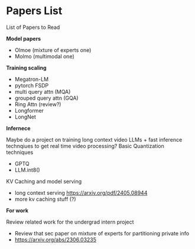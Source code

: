 # Papers List
List of Papers to Read  

**Model papers**
- Olmoe (mixture of experts one)
- Molmo (multimodal one)

**Training scaling**

- Megatron-LM
- pytorch FSDP
- multi query attn (MQA)
- grouped query attn (GQA)
- Ring Attn (review?)
- Longformer
- LongNet

**Infernece**  

Maybe do a project on training long context video LLMs + fast inference technqiues to get real time video processing?
Basic Quantization techniques
- GPTQ
- LLM.int8()

KV Caching and model serving
- long context serving https://arxiv.org/pdf/2405.08944
- more kv caching stuff (?)

**For work**  

Review related work for the undergrad intern project
- Review that sec paper on mixture of experts for partitioning private info
- https://arxiv.org/abs/2306.03235
